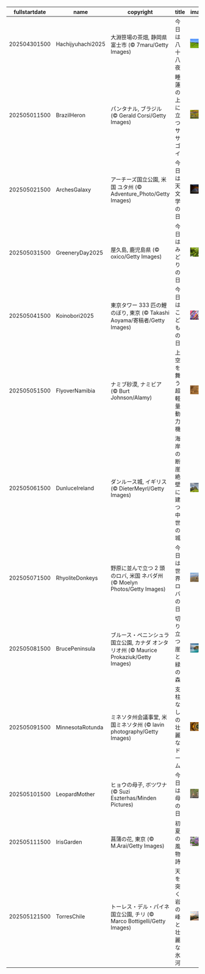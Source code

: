 |fullstartdate|name|copyright|title|image|
|--|--|--|--|--|
202504301500|Hachijyuhachi2025|大淵笹場の茶畑, 静岡県 富士市 (© 7maru/Getty Images)|今日は八十八夜|![](/ja-JP/2025/05/202504301500Hachijyuhachi2025.jpg)|
202505011500|BrazilHeron|パンタナル, ブラジル (© Gerald Corsi/Getty Images)|睡蓮の上に立つササゴイ|![](/ja-JP/2025/05/202505011500BrazilHeron.jpg)|
202505021500|ArchesGalaxy|アーチーズ国立公園, 米国 ユタ州 (© Adventure_Photo/Getty Images)|今日は天文学の日|![](/ja-JP/2025/05/202505021500ArchesGalaxy.jpg)|
202505031500|GreeneryDay2025|屋久島, 鹿児島県 (© oxico/Getty Images)|今日はみどりの日|![](/ja-JP/2025/05/202505031500GreeneryDay2025.jpg)|
202505041500|Koinobori2025|東京タワー 333 匹の鯉のぼり, 東京 (© Takashi Aoyama/寄稿者/Getty Images)|今日はこどもの日|![](/ja-JP/2025/05/202505041500Koinobori2025.jpg)|
202505051500|FlyoverNamibia|ナミブ砂漠, ナミビア (© Burt Johnson/Alamy)|上空を舞う超軽量動力機|![](/ja-JP/2025/05/202505051500FlyoverNamibia.jpg)|
202505061500|DunluceIreland|ダンルース城, イギリス (© DieterMeyrl/Getty Images)|海岸の断崖絶壁に建つ中世の城|![](/ja-JP/2025/05/202505061500DunluceIreland.jpg)|
202505071500|RhyoliteDonkeys|野原に並んで立つ 2 頭のロバ, 米国 ネバダ州 (© Moelyn Photos/Getty Images)|今日は世界ロバの日|![](/ja-JP/2025/05/202505071500RhyoliteDonkeys.jpg)|
202505081500|BrucePeninsula|ブルース・ペニンシュラ国立公園, カナダ オンタリオ州 (© Maurice Prokaziuk/Getty Images)|切り立つ崖と緑の森|![](/ja-JP/2025/05/202505081500BrucePeninsula.jpg)|
202505091500|MinnesotaRotunda|ミネソタ州会議事堂, 米国ミネソタ州 (© lavin photography/Getty Images)|支柱なしの壮麗なドーム|![](/ja-JP/2025/05/202505091500MinnesotaRotunda.jpg)|
202505101500|LeopardMother|ヒョウの母子, ボツワナ (© Suzi Eszterhas/Minden Pictures)|今日は母の日|![](/ja-JP/2025/05/202505101500LeopardMother.jpg)|
202505111500|IrisGarden|菖蒲の花, 東京 (© M.Arai/Getty Images)|初夏の風物詩|![](/ja-JP/2025/05/202505111500IrisGarden.jpg)|
202505121500|TorresChile|トーレス・デル・パイネ国立公園, チリ (© Marco Bottigelli/Getty Images)|天を突く岩の峰と壮麗な氷河|![](/ja-JP/2025/05/202505121500TorresChile.jpg)|

